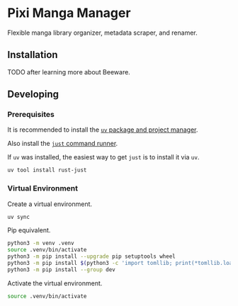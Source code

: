 # Pixi Manga Manager
Flexible manga library organizer, metadata scraper, and renamer.

## Installation

TODO after learning more about Beeware.

## Developing

### Prerequisites
It is recommended to install the [`uv` package and project manager](https://docs.astral.sh/uv/getting-started/installation/).

Also install the [`just` command runner](https://just.systems/man/en/packages.html).

If `uv` was installed, the easiest way to get `just` is to install it via `uv`.
```bash
uv tool install rust-just
```

### Virtual Environment
Create a virtual environment.
```bash
uv sync
```
Pip equivalent.
```bash
python3 -m venv .venv
source .venv/bin/activate
python3 -m pip install --upgrade pip setuptools wheel
python3 -m pip install $(python3 -c 'import tomllib; print(*tomllib.load(open("pyproject.toml", "rb"))["project"]["dependencies"])')
python3 -m pip install --group dev
```

Activate the virtual environment.
```bash
source .venv/bin/activate
```
